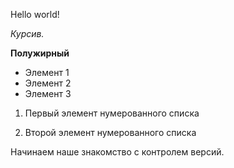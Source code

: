 Hello world!

_Курсив._

**Полужирный**

- Элемент 1
- Элемент 2
- Элемент 3

1. Первый элемент нумерованного списка

2. Второй элемент нумерованного списка

Начинаем наше знакомство с контролем версий.

